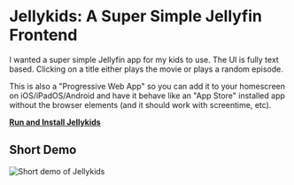 # Jellykids: A Super Simple Jellyfin Frontend

I wanted a super simple Jellyfin app for my kids to use. The UI is fully text based. Clicking on a title either plays the movie or plays a random episode.

This is also a "Progressive Web App" so you can add it to your homescreen on iOS/iPadOS/Android and have it behave like an "App Store" installed app without the browser elements (and it should work with screentime, etc).

**[Run and Install Jellykids](http://philips.github.io/jellykids/)**

## Short Demo

![Short demo of Jellykids](https://github.com/user-attachments/assets/470b08b6-0765-406d-b4bd-2c189c1d5f6e)

